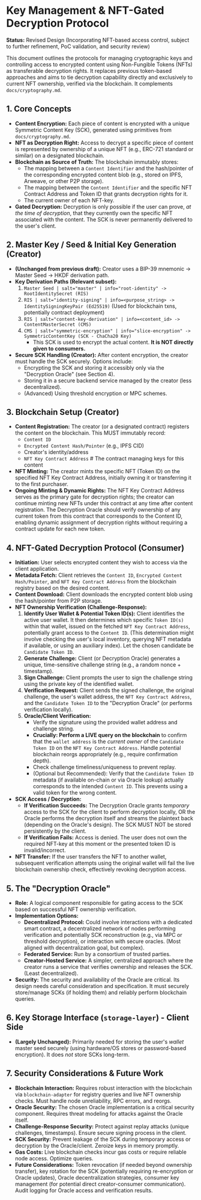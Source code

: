 # Key Management & NFT-Gated Decryption Protocol

**Status:** Revised Design (Incorporating NFT-based access control, subject to further refinement, PoC validation, and security review)

This document outlines the protocols for managing cryptographic keys and controlling access to encrypted content using Non-Fungible Tokens (NFTs) as transferable decryption rights. It replaces previous token-based approaches and aims to tie decryption capability directly and exclusively to current NFT ownership, verified via the blockchain. It complements `docs/cryptography.md`.

## 1. Core Concepts

*   **Content Encryption:** Each piece of content is encrypted with a unique Symmetric Content Key (SCK), generated using primitives from `docs/cryptography.md`.
*   **NFT as Decryption Right:** Access to decrypt a specific piece of content is represented by ownership of a unique NFT (e.g., ERC-721 standard or similar) on a designated blockchain.
*   **Blockchain as Source of Truth:** The blockchain immutably stores:
    *   The mapping between a `Content Identifier` and the hash/pointer of the corresponding encrypted content blob (e.g., stored on IPFS, Arweave, or other P2P storage).
    *   The mapping between the `Content Identifier` and the specific NFT Contract Address and Token ID that grants decryption rights for it.
    *   The current owner of each NFT-key.
*   **Gated Decryption:** Decryption is only possible if the user can prove, *at the time of decryption*, that they currently own the specific NFT associated with the content. The SCK is never permanently delivered to the user's client.

## 2. Master Key / Seed & Initial Key Generation (Creator)

*   **(Unchanged from previous draft):** Creator uses a BIP-39 mnemonic -> Master Seed -> HKDF derivation path.
*   **Key Derivation Paths (Relevant subset):**
    1.  `Master Seed | salt="master" | info="root-identity" -> RootIdentitySecret (RIS)`
    2.  `RIS | salt="identity-signing" | info=<purpose_string> -> IdentitySigningKeyPair (Ed25519)` (Used for blockchain txns, potentially contract deployment)
    3.  `RIS | salt="content-key-derivation" | info=<content_id> -> ContentMasterSecret (CMS)`
    4.  `CMS | salt="symmetric-encryption" | info="slice-encryption" -> SymmetricContentKey (SCK - ChaCha20 Key)`
        *   This SCK is used to encrypt the actual content. **It is NOT directly given to consumers.**
*   **Secure SCK Handling (Creator):** After content encryption, the creator must handle the SCK securely. Options include:
    *   Encrypting the SCK and storing it accessibly only via the "Decryption Oracle" (see Section 4).
    *   Storing it in a secure backend service managed by the creator (less decentralized).
    *   (Advanced) Using threshold encryption or MPC schemes.

## 3. Blockchain Setup (Creator)

*   **Content Registration:** The creator (or a designated contract) registers the content on the blockchain. This MUST immutably record:
    *   `Content ID`
    *   `Encrypted Content Hash/Pointer` (e.g., IPFS CID)
    *   Creator's identity/address
    *   `NFT Key Contract Address` # The contract managing keys for this content
*   **NFT Minting:** The creator mints the specific NFT (Token ID) on the specified NFT Key Contract Address, initially owning it or transferring it to the first purchaser.
*   **Ongoing Minting & Dynamic Rights:** The NFT Key Contract Address serves as the primary gate for decryption rights; the creator can continue minting new NFTs under this contract at any time after content registration. The Decryption Oracle should verify ownership of any current token from this contract that corresponds to the Content ID, enabling dynamic assignment of decryption rights without requiring a contract update for each new token.

## 4. NFT-Gated Decryption Protocol (Consumer)

*   **Initiation:** User selects encrypted content they wish to access via the client application.
*   **Metadata Fetch:** Client retrieves the `Content ID`, `Encrypted Content Hash/Pointer`, and `NFT Key Contract Address` from the blockchain registry based on the desired content.
*   **Content Download:** Client downloads the encrypted content blob using the hash/pointer from P2P storage.
*   **NFT Ownership Verification (Challenge-Response):**
    1.  **Identify User Wallet & Potential Token ID(s):** Client identifies the active user wallet. It then determines which specific `Token ID(s)` within that wallet, issued on the fetched `NFT Key Contract Address`, potentially grant access to the `Content ID`. (This determination might involve checking the user's local inventory, querying NFT metadata if available, or using an auxiliary index). Let the chosen candidate be `Candidate Token ID`.
    2.  **Generate Challenge:** Client (or Decryption Oracle) generates a unique, time-sensitive challenge string (e.g., a random nonce + timestamp).
    3.  **Sign Challenge:** Client prompts the user to sign the challenge string using the private key of the identified wallet.
    4.  **Verification Request:** Client sends the signed challenge, the original challenge, the user's wallet address, the `NFT Key Contract Address`, and the `Candidate Token ID` to the "Decryption Oracle" (or performs verification locally).
    5.  **Oracle/Client Verification:**
        *   Verify the signature using the provided wallet address and challenge string.
        *   **Crucially: Perform a LIVE query on the blockchain** to confirm that the `wallet address` is the *current owner* of the `Candidate Token ID` on the `NFT Key Contract Address`. Handle potential blockchain reorgs appropriately (e.g., require confirmation depth).
        *   Check challenge timeliness/uniqueness to prevent replay.
        *   (Optional but Recommended): Verify that the `Candidate Token ID` metadata (if available on-chain or via Oracle lookup) actually corresponds to the intended `Content ID`. This prevents using a valid token for the wrong content.
*   **SCK Access / Decryption:**
    *   **If Verification Succeeds:** The Decryption Oracle grants *temporary* access to the SCK for the client to perform decryption locally, OR the Oracle performs the decryption itself and streams the plaintext back (depending on the Oracle's design). The SCK MUST NOT be stored persistently by the client.
    *   **If Verification Fails:** Access is denied. The user does not own the required NFT-key at this moment or the presented token ID is invalid/incorrect.
*   **NFT Transfer:** If the user transfers the NFT to another wallet, subsequent verification attempts using the original wallet will fail the live blockchain ownership check, effectively revoking decryption access.

## 5. The "Decryption Oracle"

*   **Role:** A logical component responsible for gating access to the SCK based on successful NFT ownership verification.
*   **Implementation Options:**
    *   **Decentralized Protocol:** Could involve interactions with a dedicated smart contract, a decentralized network of nodes performing verification and potentially SCK reconstruction (e.g., via MPC or threshold decryption), or interaction with secure oracles. (Most aligned with decentralization goal, but complex).
    *   **Federated Service:** Run by a consortium of trusted parties.
    *   **Creator-Hosted Service:** A simpler, centralized approach where the creator runs a service that verifies ownership and releases the SCK. (Least decentralized).
*   **Security:** The security and availability of the Oracle are critical. Its design needs careful consideration and specification. It must securely store/manage SCKs (if holding them) and reliably perform blockchain queries.

## 6. Key Storage Interface (`storage-layer`) - Client Side

*   **(Largely Unchanged):** Primarily needed for storing the user's *wallet* master seed securely (using hardware/OS stores or password-based encryption). It does *not* store SCKs long-term.

## 7. Security Considerations & Future Work

*   **Blockchain Interaction:** Requires robust interaction with the blockchain via `blockchain-adapter` for registry queries and live NFT ownership checks. Must handle node unreliability, RPC errors, and reorgs.
*   **Oracle Security:** The chosen Oracle implementation is a critical security component. Requires threat modeling for attacks against the Oracle itself.
*   **Challenge-Response Security:** Protect against replay attacks (unique challenges, timestamps). Ensure secure signing process in the client.
*   **SCK Security:** Prevent leakage of the SCK during temporary access or decryption by the Oracle/client. Zeroize keys in memory promptly.
*   **Gas Costs:** Live blockchain checks incur gas costs or require reliable node access. Optimize queries.
*   **Future Considerations:** Token revocation (if needed beyond ownership transfer), key rotation for the SCK (potentially requiring re-encryption or Oracle updates), Oracle decentralization strategies, consumer key management (for potential direct creator-consumer communication). Audit logging for Oracle access and verification results. 